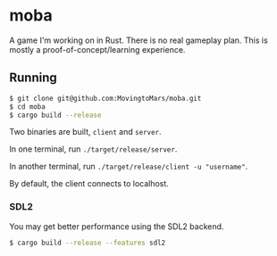 # moba

A game I'm working on in Rust. There is no real gameplay plan.
This is mostly a proof-of-concept/learning experience.

## Running
```bash
$ git clone git@github.com:MovingtoMars/moba.git
$ cd moba
$ cargo build --release
```

Two binaries are built, `client` and `server`.

In one terminal, run `./target/release/server`.

In another terminal, run `./target/release/client -u "username"`.

By default, the client connects to localhost.

### SDL2

You may get better performance using the SDL2 backend.

```bash
$ cargo build --release --features sdl2
```
